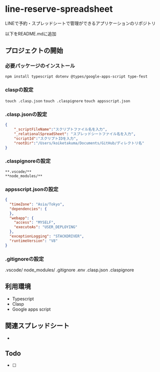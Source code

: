 # line-reserve-spreadsheet

LINEで予約・スプレッドシートで管理ができるアプリケーションのリポジトリ

以下をREADME.mdに追加

## プロジェクトの開始

### 必要パッケージのインストール

`npm install typescript dotenv @types/google-apps-script type-fest`

### claspの設定

`touch .clasp.json`
`touch .claspignore`
`touch appsscript.json`

### .clasp.jsonの設定

```json:clasp.json
{
    "_scriptFileName":"スクリプトファイル名を入力",
    "_relationalSpreadSheet": "スプレッドシートファイル名を入力",
    "scriptId":"スクリプトIDを入力",
    "rootDir":"/Users/koiketakuma/Documents/GitHub/ディレクトリ名"
}
```

### .claspignoreの設定

```.claspignore
**.vscode/**
**node_modules/**
```

### appsscript.jsonの設定

```json:appsscript.json
{
  "timeZone": "Asia/Tokyo",
  "dependencies": {
  },
  "webapp": {
    "access": "MYSELF",
    "executeAs": "USER_DEPLOYING"
  },
  "exceptionLogging": "STACKDRIVER",
  "runtimeVersion": "V8"
}
```

### .gitignoreの設定

.vscode/
node_modules/
.gitignore
.env
.clasp.json
.claspignore

## 利用環境

- Typescript
- Clasp
- Google apps script

## 関連スプレッドシート

- 

## Todo

- [ ] 
